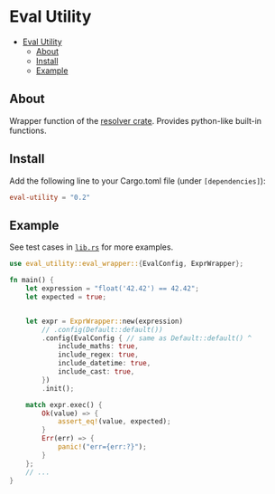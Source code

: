 # Eval Utility

<!-- TOC -->
* [Eval Utility](#eval-utility)
  * [About](#about)
  * [Install](#install)
  * [Example](#example)
<!-- TOC -->

## About

Wrapper function of the [resolver crate](https://crates.io/crates/resolver). Provides python-like built-in functions.

## Install
Add the following line to your Cargo.toml file (under `[dependencies]`):

```toml
eval-utility = "0.2"
```


## Example

See test cases in [`lib.rs`](https://github.com/floating-floaties/eval-utility/blob/main/src/lib.rs#L484) for more examples.

```rust
use eval_utility::eval_wrapper::{EvalConfig, ExprWrapper};

fn main() {
    let expression = "float('42.42') == 42.42";
    let expected = true;


    let expr = ExprWrapper::new(expression)
        // .config(Default::default())
        .config(EvalConfig { // same as Default::default() ^
            include_maths: true,
            include_regex: true,
            include_datetime: true,
            include_cast: true,
        })
        .init();

    match expr.exec() {
        Ok(value) => {
            assert_eq!(value, expected);
        }
        Err(err) => {
            panic!("err={err:?}");
        }
    };
    // ...
}
```

